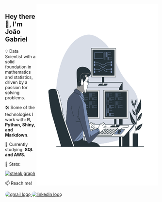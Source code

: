 <img src="logo.svg" min-width="400px" max-width="400px" width="400px" align="right" height="600px">

<h2 align="left">Hey there 👋, I'm João Gabriel</h2>

💡 Data Scientist with a solid foundation in mathematics and statistics, driven by a passion for solving problems.

<p align="left">
  🛠️  Some of the technologies I work with: <strong>R, Python, Shiny, and Markdown.</strong>
</p>

<p align="left">
  🌱 Currently studying: <strong>SQL and AWS.</strong>
</p>

<p align="left">
  <p align="left"> 🚀 Stats: </p>
   <a href="https://github.com/jgoliv">
    <img src="https://streak-stats.demolab.com?user=jgoliv&locale=en&mode=daily&theme=dracula&hide_border=false&border_radius=5&order=3" height="150" alt="streak graph" />
    <!-- <img src="https://github-readme-stats.vercel.app/api/top-langs?username=jgoliv&locale=en&hide_title=false&layout=compact&card_width=320&langs_count=5&theme=onedark&hide_border=false" height="150" alt="languages graph"/> -->
  </a>
</p>

<p align="left">
  <p align="left"> 📫 Reach me! </p>
  <a href="mailto:jgolivjesus@gmail.com">
    <img src="https://img.shields.io/badge/Gmail-D14836?style=flat&logo=gmail&logoColor=white" height="30" alt="gmail logo" style="border-radius: 15px;"/>
  </a>
  <a href="https://www.linkedin.com/in/joão-gabriel-oliveira-jesus">
    <img src="https://img.shields.io/badge/LinkedIn-0077B5?style=flat&logo=linkedin&logoColor=white" height="30" alt="linkedin logo" style="border-radius: 15px;"/>
  </a>
</p>
